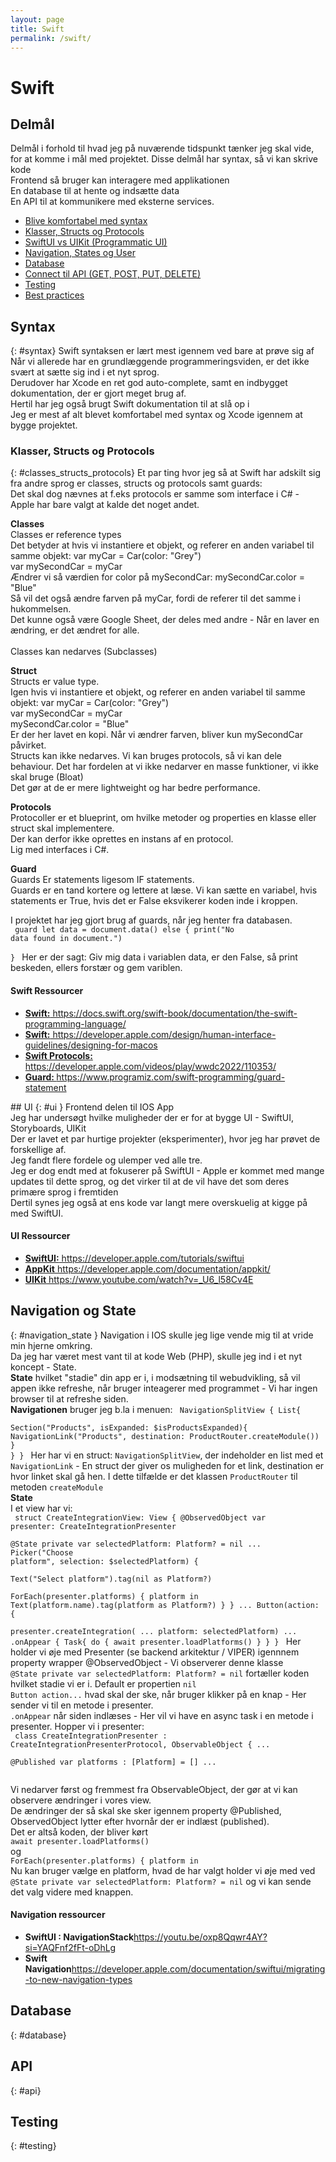 ```yaml
---
layout: page
title: Swift
permalink: /swift/
---
```

# Swift

## Delmål
<p>Delmål i forhold til hvad jeg på nuværende tidspunkt tænker jeg skal vide, for at komme i mål med projektet.
Disse delmål har syntax, så vi kan skrive kode<br/>
Frontend så bruger kan interagere med applikationen<br/>
En database til at hente og indsætte data<br/>
En API til at kommunikere med eksterne services.<br/>
</p>
<ul>
    <li><a href="#syntax">Blive komfortabel med syntax</a></li>    
    <li><a href="#classes_structs_protocols">Klasser, Structs og Protocols</a></li>
    <li><a href="#ui">SwiftUI vs UIKit (Programmatic UI)</a></li>            
    <li><a href="#navigation_state">Navigation, States og User</a></li>
    <li><a href="#database">Database</a></li>            
    <li><a href="#api">Connect til API (GET, POST, PUT, DELETE)</a></li>
    <li><a href="#testing">Testing</a></li>
    <li><a href="#best_practices">Best practices</a></li>
</ul>

## Syntax
{: #syntax}
Swift syntaksen er lært mest igennem ved bare at prøve sig af<br/>
Når vi allerede har en grundlæggende programmeringsviden, er det ikke svært at sætte sig ind i et nyt sprog.<br/>
Derudover har Xcode en ret god auto-complete, samt en indbygget dokumentation, der er gjort meget brug af.<br/>
Hertil har jeg også brugt Swift dokumentation til at slå op i<br/>
Jeg er mest af alt blevet komfortabel med syntax og Xcode igennem at bygge projektet.

### Klasser, Structs og Protocols
{: #classes_structs_protocols}
Et par ting hvor jeg så at Swift har adskilt sig fra andre sprog er classes, structs og protocols samt guards:<br/>
Det skal dog nævnes at f.eks protocols er samme som interface i C# - Apple har bare valgt at kalde det noget andet.

<b>Classes</b><br/>
Classes er reference types<br/>
Det betyder at hvis vi instantiere et objekt, og referer en anden variabel til samme objekt:
var myCar = Car(color: "Grey")<br/>
var mySecondCar = myCar<br/>
Ændrer vi så værdien for color på mySecondCar: mySecondCar.color = "Blue"<br/>
Så vil det også ændre farven på myCar, fordi de referer til det samme i hukommelsen.<br/>
Det kunne også være Google Sheet, der deles med andre - Når en laver en ændring, er det ændret for alle.<br/>
<br/>
Classes kan nedarves (Subclasses)

<b>Struct</b><br/>
Structs er value type.<br/>
Igen hvis vi instantiere et objekt, og referer en anden variabel til samme objekt:
var myCar = Car(color: "Grey")<br/>
var mySecondCar = myCar<br/>
mySecondCar.color = "Blue"<br/>
Er der her lavet en kopi. Når vi ændrer farven, bliver kun mySecondCar påvirket.
<br/>
Structs kan ikke nedarves. Vi kan bruges protocols, så vi kan dele behaviour.
Det har fordelen at vi ikke nedarver en masse funktioner, vi ikke skal bruge (Bloat)<br/>
Det gør at de er mere lightweight og har bedre performance.<br/>

<b>Protocols</b><br/>
Protocoller er et blueprint, om hvilke metoder og properties en klasse eller struct skal implementere.<br/>
Der kan derfor ikke oprettes en instans af en protocol.<br/>
Lig med interfaces i C#.<br/>

<b>Guard</b><br/>
Guards Er statements ligesom IF statements.<br/>
Guards er en tand kortere og lettere at læse. Vi kan sætte en variabel, hvis statements er True, hvis det er False eksvikerer koden inde i kroppen.<br/>

I projektet har jeg gjort brug af guards, når jeg henter fra databasen.<br/>
<code>
guard let data = document.data() else {
    print("No data found in document.")    
}
</code>
Her er der sagt: Giv mig data i variablen data, er den False, så print beskeden, ellers forstær og gem variblen.

#### Swift Ressourcer
<ul>
    <li><a href="https://docs.swift.org/swift-book/documentation/the-swift-programming-language/" target="_blank"><b>Swift:</b> https://docs.swift.org/swift-book/documentation/the-swift-programming-language/</a></li>
    <li><a href="https://developer.apple.com/design/human-interface-guidelines/designing-for-macos" target="_blank"><b>Swift:</b> https://developer.apple.com/design/human-interface-guidelines/designing-for-macos</a></li>
    <li><a href="https://developer.apple.com/videos/play/wwdc2022/110353/" target="_blank"><b>Swift Protocols:</b> https://developer.apple.com/videos/play/wwdc2022/110353/</a></li>
    <li><a href="https://www.programiz.com/swift-programming/guard-statement" target="_blank"><b>Guard: </b> https://www.programiz.com/swift-programming/guard-statement</a></li>
</ul>
## UI
{: #ui }
Frontend delen til IOS App<br/>
Jeg har undersøgt hvilke muligheder der er for at bygge UI - SwiftUI, Storyboards, UIKit<br/>
Der er lavet et par hurtige projekter (eksperimenter), hvor jeg har prøvet de forskellige af.<br/>
Jeg fandt flere fordele og ulemper ved alle tre.<br/>
Jeg er dog endt med at fokuserer på SwiftUI - Apple er kommet med mange updates til dette sprog, og det virker til at de vil have det som deres primære sprog i fremtiden<br/>
Dertil synes jeg også at ens kode var langt mere overskuelig at kigge på med SwiftUI.<br/>

#### UI Ressourcer
<ul>
    <li><a href="https://developer.apple.com/tutorials/swiftui" target="_blank"><b>SwiftUI:</b> https://developer.apple.com/tutorials/swiftui</a></li>
    <li><a href="https://developer.apple.com/documentation/appkit/"><b>AppKit</b> https://developer.apple.com/documentation/appkit/</a></li>
    <li><a href="https://www.youtube.com/watch?v=_U6_l58Cv4E"><b>UIKit</b> https://www.youtube.com/watch?v=_U6_l58Cv4E</a></li>
</ul>

## Navigation og State
{: #navigation_state }
Navigation i IOS skulle jeg lige vende mig til at vride min hjerne omkring.<br/>
Da jeg har været mest vant til at kode Web (PHP), skulle jeg ind i et nyt koncept - State.<br/>
<b>State</b> hvilket "stadie" din app er i, i modsætning til webudvikling, så vil appen ikke refreshe, når bruger inteagerer med programmet - Vi har ingen browser til at refreshe siden.<br/>
<b>Navigationen</b> bruger jeg b.la i menuen:
<code>
NavigationSplitView {
    List{        
        Section("Products", isExpanded: $isProductsExpanded){
            NavigationLink("Products", destination: ProductRouter.createModule())
        }
    }
}
</code>
Her har vi en struct: <code>NavigationSplitView</code>, der indeholder en list med et <code>NavigationLink</code> - En struct der giver os muligheden for et link, destination er hvor linket skal gå hen. I dette tilfælde er det klassen <code>ProductRouter</code> til metoden <code>createModule</code>
<br/>
<b>State</b><br/>
I et view har vi:<br/>
<code>
struct CreateIntegrationView: View {
    @ObservedObject var presenter: CreateIntegrationPresenter    
    @State private var selectedPlatform: Platform? = nil
    ...
    Picker("Choose platform", selection: $selectedPlatform) {        
        Text("Select platform").tag(nil as Platform?)        
        ForEach(presenter.platforms) { platform in
            Text(platform.name).tag(platform as Platform?)
        }
    }
    ...
    Button(action: {    
    presenter.createIntegration(
        ...
    platform: selectedPlatform)
    ...
    .onAppear {
        Task{
            do {
                await presenter.loadPlatforms()
            } 
        }
    }
</code>
Her holder vi øje med Presenter (se backend arkitektur / VIPER) igennnem property wrapper @ObservedObject - Vi observerer denne klasse<br/>
<code>@State private var selectedPlatform: Platform? = nil</code> fortæller koden hvilket stadie vi er i. Default er propertien <code>nil</code><br/>
<code>Button action...</code> hvad skal der ske, når bruger klikker på en knap - Her sender vi til en metode i presenter.<br>
<code>.onAppear</code> når siden indlæses - Her vil vi have en async task i en metode i presenter.
Hopper vi i presenter:<br/>
<code>
class CreateIntegrationPresenter : CreateIntegrationPresenterProtocol, ObservableObject {
    ...    
    @Published var platforms : [Platform] = []
    ...

</code>
Vi nedarver først og fremmest fra ObservableObject, der gør at vi kan observere ændringer i vores view.<br/>
De ændringer der så skal ske sker igennem property @Published, ObservedObject lytter efter hvornår der er indlæst (published).<br/>
Det er altså koden, der bliver kørt 
<code>
await presenter.loadPlatforms()
</code>
og 
<code>
ForEach(presenter.platforms) { platform in
</code>
Nu kan bruger vælge en platform, hvad de har valgt holder vi øje med ved <code>@State private var selectedPlatform: Platform? = nil</code>
og vi kan sende det valg videre med knappen.

#### Navigation ressourcer
<ul>
<li>
    <b>SwiftUI : NavigationStack</b><a href="https://youtu.be/oxp8Qqwr4AY?si=YAQFnf2fFt-oDhLg<" target="_blank">https://youtu.be/oxp8Qqwr4AY?si=YAQFnf2fFt-oDhLg</a>
</li>

<li>
    <b>Swift Navigation</b><a href="https://developer.apple.com/documentation/swiftui/migrating-to-new-navigation-types<" target="_blank">https://developer.apple.com/documentation/swiftui/migrating-to-new-navigation-types
    </a>
</li>
</ul>

## Database
{: #database}

## API
{: #api}

## Testing
{: #testing}
